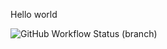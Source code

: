 Hello world

![GitHub Workflow Status (branch)](https://img.shields.io/github/actions/workflow/status/Gp22-code/sem/main.yml?branch=master)